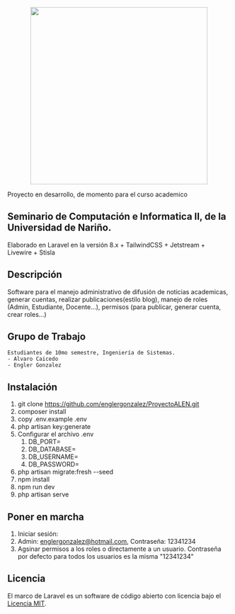 <p align="center"><a href="https://laravel.com" target="_blank"><img src="https://raw.githubusercontent.com/laravel/art/master/logo-lockup/5%20SVG/2%20CMYK/1%20Full%20Color/laravel-logolockup-cmyk-red.svg" width="400"></a></p>

Proyecto en desarrollo, de momento para el curso academico 
## Seminario de Computación e Informatica II, de la Universidad de Nariño.
Elaborado en Laravel en la versión 8.x + TailwindCSS + Jetstream + Livewire + Stisla

## Descripción

Software para el manejo administrativo de difusión de noticias academicas, generar cuentas, realizar publicaciones(estilo blog), manejo de roles (Admin, Estudiante, Docente...), permisos (para publicar, generar cuenta, crear roles...)

## Grupo de Trabajo
    Estudiantes de 10mo semestre, Ingeniería de Sistemas.
    - Alvaro Caicedo
    - Engler Gonzalez
    

## Instalación

1. git clone https://github.com/englergonzalez/ProyectoALEN.git
2. composer install
3. copy .env.example .env
4. php artisan key:generate
5. Configurar el archivo .env
    1. DB_PORT=
    2. DB_DATABASE=
    3. DB_USERNAME=
    4. DB_PASSWORD=
6. php artisan migrate:fresh --seed
7. npm install
8. npm run dev
9. php artisan serve

## Poner en marcha

1. Iniciar sesión: 
2. Admin: englergonzalez@hotmail.com, Contraseña: 12341234
3. Agsinar permisos a los roles o directamente a un usuario.
Contraseña por defecto para todos los usuarios es la misma "12341234"


## Licencia

El marco de Laravel es un software de código abierto con licencia bajo el [Licencia MIT](https://opensource.org/licenses/MIT).
